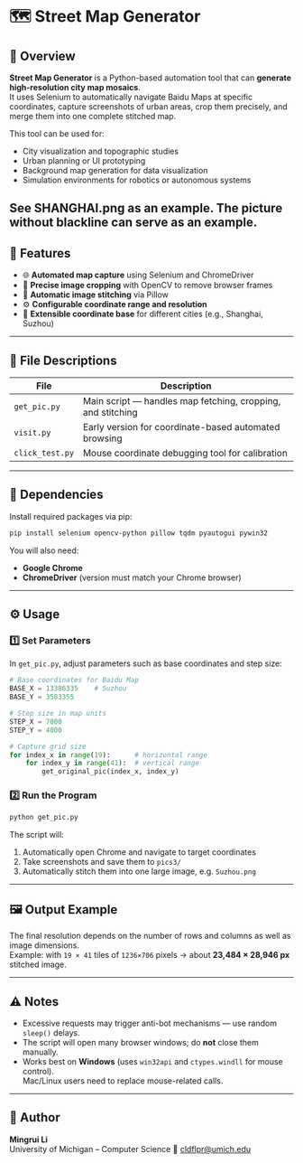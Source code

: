 # 🗺️ Street Map Generator

## 📖 Overview
**Street Map Generator** is a Python-based automation tool that can **generate high-resolution city map mosaics**.  
It uses Selenium to automatically navigate Baidu Maps at specific coordinates, capture screenshots of urban areas, crop them precisely, and merge them into one complete stitched map.

This tool can be used for:
- City visualization and topographic studies  
- Urban planning or UI prototyping  
- Background map generation for data visualization  
- Simulation environments for robotics or autonomous systems  

See SHANGHAI.png as an example. The picture without blackline can serve as an example.
---

## 🧩 Features
- 🌐 **Automated map capture** using Selenium and ChromeDriver  
- 📸 **Precise image cropping** with OpenCV to remove browser frames  
- 🧱 **Automatic image stitching** via Pillow  
- ⚙️ **Configurable coordinate range and resolution**  
- 🧮 **Extensible coordinate base** for different cities (e.g., Shanghai, Suzhou)  

---

## 🧠 File Descriptions

| File | Description |
|------|--------------|
| `get_pic.py` | Main script — handles map fetching, cropping, and stitching |
| `visit.py` | Early version for coordinate-based automated browsing |
| `click_test.py` | Mouse coordinate debugging tool for calibration |

---

## 🧰 Dependencies

Install required packages via pip:

```bash
pip install selenium opencv-python pillow tqdm pyautogui pywin32
```

You will also need:
- **Google Chrome**
- **ChromeDriver** (version must match your Chrome browser)

---

## ⚙️ Usage

### 1️⃣ Set Parameters
In `get_pic.py`, adjust parameters such as base coordinates and step size:

```python
# Base coordinates for Baidu Map
BASE_X = 13386335    # Suzhou
BASE_Y = 3583355

# Step size in map units
STEP_X = 7000
STEP_Y = 4000

# Capture grid size
for index_x in range(19):      # horizontal range
    for index_y in range(41):  # vertical range
        get_original_pic(index_x, index_y)
```

### 2️⃣ Run the Program

```bash
python get_pic.py
```

The script will:
1. Automatically open Chrome and navigate to target coordinates  
2. Take screenshots and save them to `pics3/`  
3. Automatically stitch them into one large image, e.g. `Suzhou.png`  

---

## 🖼️ Output Example
The final resolution depends on the number of rows and columns as well as image dimensions.  
Example: with `19 × 41` tiles of `1236×706` pixels → about **23,484 × 28,946 px** stitched image.

---

## ⚠️ Notes
- Excessive requests may trigger anti-bot mechanisms — use random `sleep()` delays.  
- The script will open many browser windows; do **not** close them manually.  
- Works best on **Windows** (uses `win32api` and `ctypes.windll` for mouse control).  
  Mac/Linux users need to replace mouse-related calls.

---


## 👤 Author
**Mingrui Li**  
University of Michigan – Computer Science
📧 cldflpr@umich.edu

